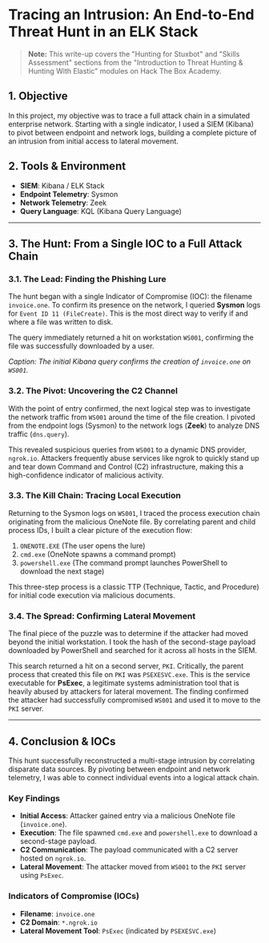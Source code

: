 # Tracing an Intrusion: An End-to-End Threat Hunt in an ELK Stack

> **Note:** This write-up covers the "Hunting for Stuxbot" and "Skills Assessment" sections from the "Introduction to Threat Hunting & Hunting With Elastic" modules on Hack The Box Academy.

## 1. Objective

In this project, my objective was to trace a full attack chain in a simulated enterprise network. Starting with a single indicator, I used a SIEM (Kibana) to pivot between endpoint and network logs, building a complete picture of an intrusion from initial access to lateral movement.

## 2. Tools & Environment

* **SIEM**: Kibana / ELK Stack
* **Endpoint Telemetry**: Sysmon
* **Network Telemetry**: Zeek
* **Query Language**: KQL (Kibana Query Language)

---

## 3. The Hunt: From a Single IOC to a Full Attack Chain

### 3.1. The Lead: Finding the Phishing Lure

The hunt began with a single Indicator of Compromise (IOC): the filename `invoice.one`. To confirm its presence on the network, I queried **Sysmon** logs for `Event ID 11 (FileCreate)`. This is the most direct way to verify if and where a file was written to disk.

The query immediately returned a hit on workstation `WS001`, confirming the file was successfully downloaded by a user.


*Caption: The initial Kibana query confirms the creation of `invoice.one` on `WS001`.*

### 3.2. The Pivot: Uncovering the C2 Channel

With the point of entry confirmed, the next logical step was to investigate the network traffic from `WS001` around the time of the file creation. I pivoted from the endpoint logs (Sysmon) to the network logs (**Zeek**) to analyze DNS traffic (`dns.query`).

This revealed suspicious queries from `WS001` to a dynamic DNS provider, `ngrok.io`. Attackers frequently abuse services like ngrok to quickly stand up and tear down Command and Control (C2) infrastructure, making this a high-confidence indicator of malicious activity.

### 3.3. The Kill Chain: Tracing Local Execution

Returning to the Sysmon logs on `WS001`, I traced the process execution chain originating from the malicious OneNote file. By correlating parent and child process IDs, I built a clear picture of the execution flow:

1.  `ONENOTE.EXE` (The user opens the lure)
2.  `cmd.exe` (OneNote spawns a command prompt)
3.  `powershell.exe` (The command prompt launches PowerShell to download the next stage)

This three-step process is a classic TTP (Technique, Tactic, and Procedure) for initial code execution via malicious documents.

### 3.4. The Spread: Confirming Lateral Movement

The final piece of the puzzle was to determine if the attacker had moved beyond the initial workstation. I took the hash of the second-stage payload downloaded by PowerShell and searched for it across all hosts in the SIEM.

This search returned a hit on a second server, `PKI`. Critically, the parent process that created this file on `PKI` was `PSEXESVC.exe`. This is the service executable for **PsExec**, a legitimate systems administration tool that is heavily abused by attackers for lateral movement. The finding confirmed the attacker had successfully compromised `WS001` and used it to move to the `PKI` server.

---

## 4. Conclusion & IOCs

This hunt successfully reconstructed a multi-stage intrusion by correlating disparate data sources. By pivoting between endpoint and network telemetry, I was able to connect individual events into a logical attack chain.

### Key Findings

* **Initial Access**: Attacker gained entry via a malicious OneNote file (`invoice.one`).
* **Execution**: The file spawned `cmd.exe` and `powershell.exe` to download a second-stage payload.
* **C2 Communication**: The payload communicated with a C2 server hosted on `ngrok.io`.
* **Lateral Movement**: The attacker moved from `WS001` to the `PKI` server using `PsExec`.

### Indicators of Compromise (IOCs)

* **Filename**: `invoice.one`
* **C2 Domain**: `*.ngrok.io`
* **Lateral Movement Tool**: `PsExec` (indicated by `PSEXESVC.exe`)
